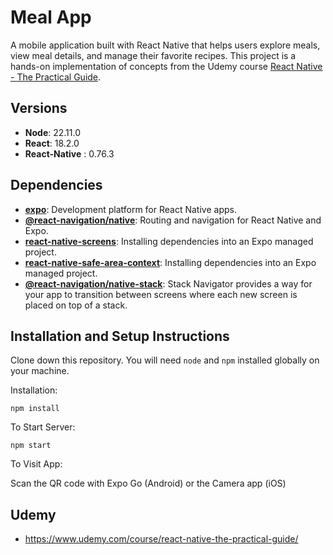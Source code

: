 # Meal App

A mobile application built with React Native that helps users explore meals, view meal details, and manage their favorite recipes. This project is a hands-on implementation of concepts from the Udemy course [React Native - The Practical Guide](https://www.udemy.com/course/react-native-the-practical-guide/).

## Versions
- **Node**: 22.11.0
- **React**: 18.2.0
- **React-Native** : 0.76.3



## Dependencies

- **[expo](https://expo.dev/)**: Development platform for React Native apps.
- **[@react-navigation/native](https://reactnavigation.org/docs/getting-started)**: Routing and navigation for React Native and Expo.
- **[react-native-screens](https://reactnavigation.org/docs/getting-started#installing-dependencies-into-an-expo-managed-project)**: Installing dependencies into an Expo managed project.
- **[react-native-safe-area-context](https://reactnavigation.org/docs/getting-started#installing-dependencies-into-an-expo-managed-project/)**: Installing dependencies into an Expo managed project.
- **[@react-navigation/native-stack](https://reactnavigation.org/docs/native-stack-navigator#installation)**: Stack Navigator provides a way for your app to transition between screens where each new screen is placed on top of a stack.


## Installation and Setup Instructions 

Clone down this repository. You will need `node` and `npm` installed globally on your machine.  

Installation:

`npm install`   

To Start Server:

`npm start`  

To Visit App:

Scan the QR code with Expo Go (Android) or the Camera app (iOS)



## Udemy 
   * https://www.udemy.com/course/react-native-the-practical-guide/